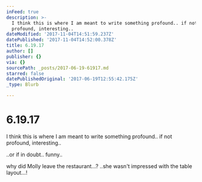 ```yaml
---
inFeed: true
description: >-
  I think this is where I am meant to write something profound.. if not
  profound, interesting..
dateModified: '2017-11-04T14:51:59.237Z'
datePublished: '2017-11-04T14:52:00.378Z'
title: 6.19.17
author: []
publisher: {}
via: {}
sourcePath: _posts/2017-06-19-61917.md
starred: false
datePublishedOriginal: '2017-06-19T12:55:42.175Z'
_type: Blurb

---
```

# 6.19.17

I think this is where I am meant to write something profound.. if not profound, interesting..

..or if in doubt.. funny..

why did Molly leave the restaurant...? ..she wasn't impressed with the table layout...!
